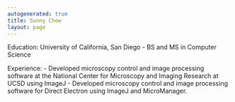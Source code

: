 ```yaml
---
autogenerated: true
title: Sunny Chow
layout: page
---
```


Education: University of California, San Diego - BS and MS in Computer
Science

Experience: - Developed microscopy control and image processing software
at the National Center for Microscopy and Imaging Research at UCSD using
ImageJ - Developed microscopy control and image processing software for
Direct Electron using ImageJ and MicroManager.
